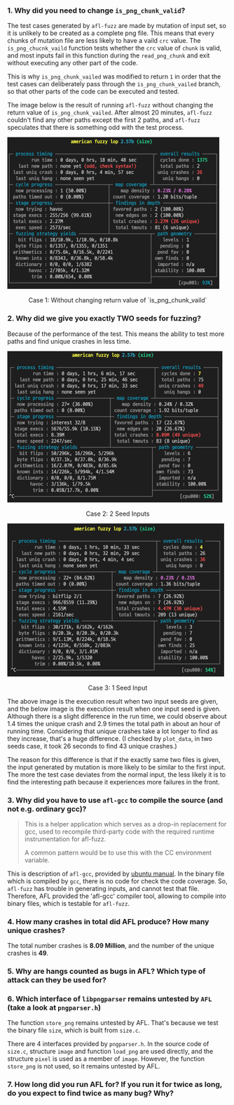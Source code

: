 ### 1. Why did you need to change `is_png_chunk_valid`?

The test cases generated by `afl-fuzz` are made by mutation of input set, so it is unlikely to be created as a complete png file. This means that every chunks of mutation file are less likely to have a vaild `crc` value. The `is_png_chucnk_vaild` function tests whether the `crc` value of `chunk` is valid, and most inputs fail in this function during the `read_png_chunk` and exit without executing any other part of the code.

This is why `is_png_chunk_vailed` was modified to return `1` in order that the test cases can deliberately pass through the `is_png_chunk_vailed` branch, so that other parts of the code can be executed and tested.

The image below is the result of running `afl-fuzz` without changing the return value of `is_png_chunk_vailed`. After  almost 20 minutes, `afl-fuzz` couldn't find any other paths except the first 2 paths, and `afl-fuzz` speculates that there is something odd with the test process.

<img src="./imgs/1_vaild_chunk.png" alt="1_vaild_chunk" style="zoom:50%;" />

<p style="text-align: center;" >Case 1: Without changing return value of `is_png_chunk_vaild`</p>



### 2. Why did we give you exactly TWO seeds for fuzzing?

Because of the performance of the test. This means the ability to test more paths and find unique crashes in less time.

<img src="./imgs/seed_2.png" alt="seed_2" style="zoom:50%;" />

<p style="text-align: center;" >Case 2: 2 Seed Inputs</p>

<img src="./imgs/seed_1.png" alt="seed_1" style="zoom:50%;" />

<p style="text-align: center;" >Case 3: 1 Seed Input</p>

The above image is the execution result when two input seeds are given, and the below image is the execution result when one input seed is given. Although there is a slight difference in the run time, we could observe about 1.4 times the unique crash and 2.9 times the total path in about an hour of running time. Considering that unique crashes take a lot longer to find as they increase, that's a huge difference. (I checked by `plot_data`, in two seeds case, it took 26 seconds to find 43 unique crashes.)

The reason for this difference is that if the exactly same two files is given, the input generated by mutation is more likely to be similar to the first input. The more the test case deviates from the normal input, the less likely it is to find the interesting path because it experiences more failures in the front.



### 3. Why did you have to use `afl-gcc` to compile the source (and not e.g. ordinary gcc)?

>This  is  a  helper  application  which  serves  as a drop-in replacement for gcc, used to recompile third-party code with the required runtime instrumentation for afl-fuzz.
>
>A common pattern would be to use this with the CC environment variable.

This is description of `afl-gcc`, provided by [ubuntu manual](http://manpages.ubuntu.com/manpages/bionic/man1/afl-gcc.1.html). In the binary file which is compiled by `gcc`, there is no code for check the code coverage. So, `afl-fuzz` has trouble in generating inputs, and cannot test that file. Therefore, AFL provided the 'afl-gcc' compiler tool, allowing to compile into binary files, which is testable for `afl-fuzz`.



### 4. How many crashes in total did AFL produce? How many unique crashes?

The total number crashes is **8.09 Million**, and the number of the unique crashes is **49**.



### 5. Why are hangs counted as bugs in AFL? Which type of attack can they be used for?





### 6. Which interface of `libpngparser` remains untested by `AFL` (take a look at `pngparser.h`)

The function `store_png` remains untested by AFL. That's because we test the binary file `size`, which is built from `size.c`.

There are 4 interfaces provided by `pngparser.h`. In the source code of `size.c`, structure `image` and function `load_png` are used directly, and the structure `pixel` is used as a member of `image`. However, the function `store_png` is not used, so it remains untested by AFL.



### 7. How long did you run AFL for? If you run it for twice as long, do you expect to find twice as many bug? Why?





